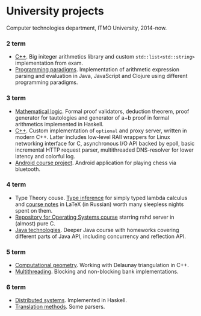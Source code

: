 # University projects
Computer technologies department, ITMO University, 2014-now.

### 2 term
- [C++](https://github.com/artemohanjanyan/university/tree/master/2_term/languages). Big initeger arithmetics library and custom `std::list<std::string>` implementation from exam.
- [Programming paradigms](https://github.com/artemohanjanyan/university/tree/master/2_term/paradigms). Implementation of arithmetic expression parsing and evaluation in Java, JavaScript and Clojure using different programming paradigms.

### 3 term
- [Mathematical logic](https://github.com/artemohanjanyan/university/tree/master/3_term/logic). Formal proof validators, deduction theorem, proof generator for tautologies and generator of a+b proof in formal arithmetics implemented in Haskell.
- [C++](https://github.com/artemohanjanyan/university/tree/master/3_term/languages). Custom implementation of `optional` and proxy server, written in modern C++. Latter includes low-level RAII wrappers for Linux networking interface for C, asynchronous I/O API backed by epoll, basic incremental HTTP request parser, multithreaded DNS-resolver for lower latency and colorful log.
- [Android course project](https://github.com/artemohanjanyan/bluetooth-chess). Android application for playing chess via bluetooth.

### 4 term
- Type Theory couse. [Type inference](https://github.com/artemohanjanyan/university/tree/master/4_term/types/hw) for simply typed lambda calculus and [course notes](https://github.com/artemohanjanyan/tt-conspect) in LaTeX (in Russian) worth many sleepless nights spent on them.
- [Repository for Operating Systems course](https://github.com/artemohanjanyan/os) starring rshd server in (almost) pure C.
- [Java technologies](https://github.com/artemohanjanyan/university/tree/master/4_term/java). Deeper Java course with homeworks covering different parts of Java API, including concurrency and reflection API.

### 5 term
- [Computational geometry](https://github.com/artemohanjanyan/university/tree/distr/5_term/geom). Working with Delaunay triangulation in C++.
- [Multithreading](https://github.com/artemohanjanyan/university/tree/distr/5_term/geom). Blocking and non-blocking bank implementations.

### 6 term
- [Distributed systems](https://github.com/artemohanjanyan/university/tree/master/6_term/distr). Implemented in Haskell.
- [Translation methods](https://github.com/artemohanjanyan/university/tree/master/6_term/translation). Some parsers.
